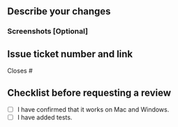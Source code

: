 ## Describe your changes

### Screenshots [Optional]

## Issue ticket number and link

Closes #

## Checklist before requesting a review

- [ ] I have confirmed that it works on Mac and Windows.
- [ ] I have added tests.
